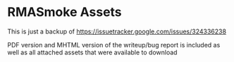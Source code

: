 # RMASmoke Assets

This is just a backup of https://issuetracker.google.com/issues/324336238

PDF version and MHTML version of the writeup/bug report is included as well as all attached assets that were available to download